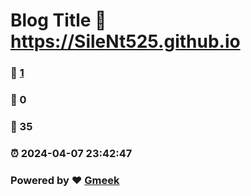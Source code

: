 # Blog Title :link: https://SileNt525.github.io 
### :page_facing_up: [1](https://SileNt525.github.io/tag.html) 
### :speech_balloon: 0 
### :hibiscus: 35 
### :alarm_clock: 2024-04-07 23:42:47 
### Powered by :heart: [Gmeek](https://github.com/Meekdai/Gmeek)
